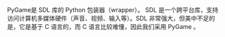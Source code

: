 PyGame是 SDL 库的 Python 包装器（wrapper）。
SDL 是一个跨平台库，支持访问计算机多媒体硬件（声音、视频、输入等）。SDL 非常强大，但美中不足的是，它是基于 C 语言的，而 C 语言比较难懂，因此我们采用 PyGame 。
